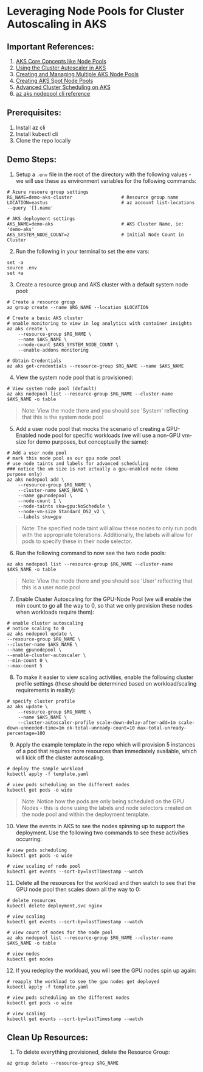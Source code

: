# Leveraging Node Pools for Cluster Autoscaling in AKS

## Important References:
1. [AKS Core Concepts like Node Pools](https://docs.microsoft.com/en-us/azure/aks/concepts-clusters-workloads)
2. [Using the Cluster Autoscaler in AKS](https://docs.microsoft.com/en-us/azure/aks/cluster-autoscaler)
3. [Creating and Managing Multiple AKS Node Pools](https://docs.microsoft.com/en-us/azure/aks/use-multiple-node-pools)
4. [Creating AKS Spot Node Pools](https://docs.microsoft.com/en-us/azure/aks/spot-node-pool)
5. [Advanced Cluster Scheduling on AKS](https://docs.microsoft.com/en-us/azure/aks/operator-best-practices-advanced-scheduler)
6. [az aks nodepool cli reference](https://docs.microsoft.com/en-us/cli/azure/aks/nodepool?view=azure-cli-latest#az_aks_nodepool_update)

## Prerequisites:
1. Install az cli
2. Install kubectl cli
3. Clone the repo locally

## Demo Steps:

1. Setup a `.env` file in the root of the directory with the following values - we will use these as environment variables for the following commands:

```
# Azure resoure group settings
RG_NAME=demo-aks-cluster                  # Resource group name
LOCATION=eastus                           # az account list-locations --query '[].name'

# AKS deployment settings
AKS_NAME=demo-aks                         # AKS Cluster Name, ie: 'demo-aks'
AKS_SYSTEM_NODE_COUNT=2                   # Initial Node Count in Cluster
```

2. Run the following in your terminal to set the env vars:

```
set -a
source .env
set +a
```

3. Create a resource group and AKS cluster with a default system node pool:

```
# Create a resource group
az group create --name $RG_NAME --location $LOCATION

# Create a basic AKS cluster
# enable monitoring to view in log analytics with container insights
az aks create \
    --resource-group $RG_NAME \
    --name $AKS_NAME \
    --node-count $AKS_SYSTEM_NODE_COUNT \
    --enable-addons monitoring

# Obtain Credentials
az aks get-credentials --resource-group $RG_NAME --name $AKS_NAME
```

4. View the system node pool that is provisioned:

```
# View system node pool (default)
az aks nodepool list --resource-group $RG_NAME --cluster-name $AKS_NAME -o table
```

>Note: View the mode there and you should see 'System' reflecting that this is the system node pool

5. Add a user node pool that mocks the scenario of creating a GPU-Enabled node pool for specific workloads (we will use a non-GPU vm-size for demo purposes, but conceptually the same):

```
# Add a user node pool
# mark this node pool as our gpu node pool
# use node taints and labels for advanced scheduling 
### notice the vm size is not actually a gpu-enabled node (demo purpose only)
az aks nodepool add \
    --resource-group $RG_NAME \
    --cluster-name $AKS_NAME \
    --name gpunodepool \
    --node-count 1 \
    --node-taints sku=gpu:NoSchedule \
    --node-vm-size Standard_DS2_v2 \
    --labels sku=gpu
```

>Note: The specified node taint will allow these nodes to only run pods with the appropriate tolerations. Additionally, the labels will allow for pods to specify these in their node selector.

6. Run the following command to now see the two node pools:

```
az aks nodepool list --resource-group $RG_NAME --cluster-name $AKS_NAME -o table
```

>Note: View the mode there and you should see 'User' reflecting that this is a user node pool

7. Enable Cluster Autoscaling for the GPU-Node Pool (we will enable the min count to go all the way to 0, so that we only provision these nodes when workloads require them):

```
# enable cluster autoscaling
# notice scaling to 0
az aks nodepool update \
--resource-group $RG_NAME \
--cluster-name $AKS_NAME \
--name gpunodepool \
--enable-cluster-autoscaler \
--min-count 0 \
--max-count 5
```

8. To make it easier to view scaling activities, enable the following cluster profile settings (these should be determined based on workload/scaling requirements in reality):

```
# specify cluster profile
az aks update \
    --resource-group $RG_NAME \
    --name $AKS_NAME \
    --cluster-autoscaler-profile scale-down-delay-after-add=1m scale-down-unneeded-time=1m ok-total-unready-count=10 max-total-unready-percentage=100
```

9. Apply the example template in the repo which will provision 5 instances of a pod that requires more resources than immediately available, which will kick off the cluster autoscaling.

```
# deploy the sample workload
kubectl apply -f template.yaml

# view pods scheduling on the different nodes
kubectl get pods -o wide
```

>Note: Notice how the pods are only being scheduled on the GPU Nodes - this is done using the labels and node selectors created on the node pool and within the deployment template.

10. View the events in AKS to see the nodes spinning up to support the deployment. Use the following two commands to see these activities occurring:

```
# view pods scheduling
kubectl get pods -o wide

# view scaling of node pool
kubectl get events --sort-by=lastTimestamp --watch
```

11. Delete all the resources for the workload and then watch to see that the GPU node pool then scales down all the way to 0:

```
# delete resources
kubectl delete deployment,svc nginx

# view scaling
kubectl get events --sort-by=lastTimestamp --watch

# view count of nodes for the node pool
az aks nodepool list --resource-group $RG_NAME --cluster-name $AKS_NAME -o table

# view nodes
kubectl get nodes
```

12. If you redeploy the workload, you will see the GPU nodes spin up again:

```
# reapply the workload to see the gpu nodes get deployed
kubectl apply -f template.yaml

# view pods scheduling on the different nodes
kubectl get pods -o wide

# view scaling
kubectl get events --sort-by=lastTimestamp --watch
```

## Clean Up Resources:
1. To delete everything provisioned, delete the Resource Group:

```
az group delete --resource-group $RG_NAME
```
